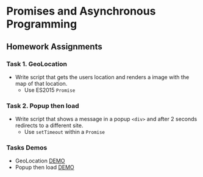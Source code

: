 # Promises and Asynchronous Programming
## Homework Assignments

### Task 1. GeoLocation
- Write script that gets the users location and renders a image with the map of that location.
  - Use ES2015 `Promise`

### Task 2. Popup then load
- Write script that shows a message in a popup `<div>` and after 2 seconds redirects to a different site.
  - Use `setTimeout` within a `Promise`
  
### Tasks Demos
- GeoLocation [DEMO]()
- Popup then load [DEMO]()